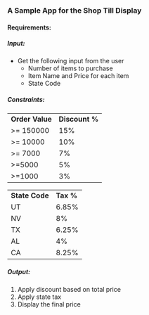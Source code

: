 <h3> A Sample App for the Shop Till Display </h3>

<h4> Requirements: </h4>

<h5> Input: </h5>

<ul>
<li> Get the following input from the user  
    <ul>
        <li> Number of items to purchase</li> 
        <li> Item Name and Price for each item</li>
        <li> State Code </li>
    </ul>
</li>
</ul>

<h5> Constraints: </h5>
<table>
<tr><td><strong>Order Value</strong></td><td><strong>Discount %</strong></td></tr>
<tr><td>>= 150000</td><td>15%</td></tr>
<tr><td>>= 10000</td><td>10%</td></tr>
<tr><td>>= 7000</td><td>7%</td></tr>
<tr><td>>=5000</td><td>5%</td></tr>
<tr><td>>=1000</td><td>3%</td></tr>
</table>

<table>
<tr><td><strong>State Code</strong></td><td><strong>Tax %</strong></td></tr>
<tr><td>UT</td><td>6.85%</td></tr>
<tr><td>NV</td><td>8%</td></tr>
<tr><td>TX</td><td>6.25%</td></tr>
<tr><td>AL</td><td>4%</td></tr>
<tr><td>CA</td><td>8.25%</td></tr>
</table>

<h5> Output: </h5>
<ol>
<li> Apply discount based on total price   </li> 
<li> Apply state tax                       </li>
<li> Display the final price               </li>
</ol>

